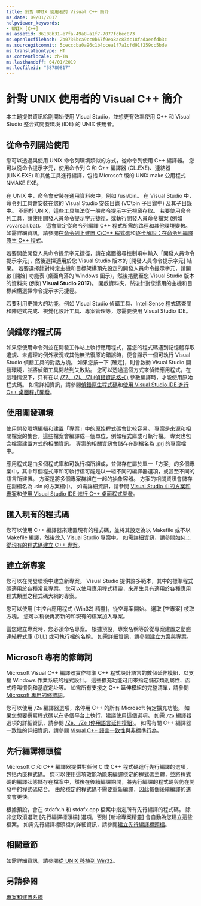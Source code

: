 ```yaml
---
title: 針對 UNIX 使用者的 Visual C++ 簡介
ms.date: 09/01/2017
helpviewer_keywords:
- UNIX [C++]
ms.assetid: 36108b31-e7fa-49a8-a1f7-7077fcbec873
ms.openlocfilehash: 2b0736bca9cc0b67f9ea8ac83dc18fadaeefdb3c
ms.sourcegitcommit: 5cecccba0a96c1b4ccea1f7a1cfd91f259cc5bde
ms.translationtype: HT
ms.contentlocale: zh-TW
ms.lasthandoff: 04/01/2019
ms.locfileid: "58780817"
---
```

# <a name="introduction-to-visual-c-for-unix-users"></a>針對 UNIX 使用者的 Visual C++ 簡介

本主題提供資訊給剛開始使用 Visual Studio，並想更有效率使用 C++ 和 Visual Studio 整合式開發環境 (IDE) 的 UNIX 使用者。

## <a name="getting-started-on-the-command-line"></a>從命令列開始使用

您可以透過與使用 UNIX 命令列環境類似的方式，從命令列使用 C++ 編譯器。 您可以從命令提示字元，使用命令列 C 和 C++ 編譯器 (CL.EXE)、連結器 (LINK.EXE) 和其他工具進行編譯，包括 Microsoft 版的 UNIX make 公用程式 NMAKE.EXE。

在 UNIX 中，命令會安裝在通用資料夾中，例如 /usr/bin。 在 Visual Studio 中，命令列工具會安裝在您的 Visual Studio 安裝目錄 (VC\bin 子目錄中) 及其子目錄中。 不同於 UNIX，這些工具無法從一般命令提示字元視窗存取。 若要使用命令列工具，請使用開發人員命令提示字元捷徑，或執行開發人員命令檔案 (例如 vcvarsall.bat)。 這會設定從命令列編譯 C++ 程式所需的路徑和其他環境變數。 如需詳細資訊，請參閱[在命令列上建置 C/C++ 程式碼](../build/building-on-the-command-line.md)和[逐步解說：在命令列編譯原生 C++ 程式](../build/walkthrough-compiling-a-native-cpp-program-on-the-command-line.md)。

若要開啟開發人員命令提示字元捷徑，請在桌面搜尋控制項中輸入「開發人員命令提示字元」，然後選擇適用於您 Visual Studio 版本的 [開發人員命令提示字元] 結果。 若要選擇針對特定主機和目標架構預先設定的開發人員命令提示字元，請開啟 [開始] 功能表 (桌面角落的 Windows 圖示)，然後捲動至您 Visual Studio 版本的資料夾 (例如 **Visual Studio 2017**)。 開啟資料夾，然後針對您慣用的主機和目標架構選擇命令提示字元捷徑。

若要利用更強大的功能，例如 Visual Studio 偵錯工具、IntelliSense 程式碼查閱和陳述式完成、視覺化設計工具、專案管理等，您需要使用 Visual Studio IDE。

## <a name="debugging-your-code"></a>偵錯您的程式碼

如果您使用命令列並在開發工作站上執行應用程式，當您的程式碼遇到記憶體存取違規、未處理的例外狀況或其他無法復原的錯誤時，便會顯示一個可執行 Visual Studio 偵錯工具的對話方塊。 如果您按一下 [確定]，則會啟動 Visual Studio 開發環境，並將偵錯工具開啟到失敗點。 您可以透過這個方式來偵錯應用程式，在這種情況下，只有在以 [/Z7、/Zi、/ZI (偵錯資訊格式)](../build/reference/z7-zi-zi-debug-information-format.md) 參數編譯時，才能使用原始程式碼。 如需詳細資訊，請參閱[偵錯原生程式碼](/visualstudio/debugger/debugging-native-code)和[使用 Visual Studio IDE 進行 C++ 桌面程式開發](../ide/using-the-visual-studio-ide-for-cpp-desktop-development.md)。

## <a name="using-the-development-environment"></a>使用開發環境

使用開發環境編輯和建置「專案」中的原始程式碼會比較容易。 專案是來源和相關檔案的集合，這些檔案會編譯成一個單位，例如程式庫或可執行檔。 專案也包含檔案建置方式的相關資訊。 專案的相關資訊會儲存在副檔名為 .prj 的專案檔中。

應用程式是由多個程式庫和可執行檔所組成，並儲存在屬於單一「方案」的多個專案中，其中每個程式庫和可執行檔可能是以一組不同的編譯器選項，或甚至不同的語言所建置。 方案是將多個專案群組在一起的抽象容器。 方案的相關資訊會儲存在副檔名為 .sln 的方案檔中。 如需詳細資訊，請參閱 [Visual Studio 中的方案和專案](/visualstudio/ide/solutions-and-projects-in-visual-studio)和[使用 Visual Studio IDE 進行 C++ 桌面程式開發](../ide/using-the-visual-studio-ide-for-cpp-desktop-development.md)。

## <a name="importing-your-existing-code"></a>匯入現有的程式碼

您可以使用 C++ 編譯器來建置現有的程式碼，並將其設定為以 Makefile 或不以 Makefile 編譯，然後放入 Visual Studio 專案中。 如需詳細資訊，請參閱[如何：從現有的程式碼建立 C++ 專案](../build/how-to-create-a-cpp-project-from-existing-code.md)。

## <a name="creating-a-new-project"></a>建立新專案

您可以在開發環境中建立新專案。 Visual Studio 提供許多範本，其中的標準程式碼適用於各種常見專案。 您可以使用應用程式精靈，來產生具有適用於各種應用程式類型之程式碼大綱的專案。

您可以使用 [主控台應用程式 (Win32) 精靈]，從空專案開始。 選取 [空專案] 核取方塊。 您可以稍後再將新的和現有的檔案加入專案。

當您建立專案時，您必須命名專案。 根據預設，專案名稱等於從專案建置之動態連結程式庫 (DLL) 或可執行檔的名稱。 如需詳細資訊，請參閱[建立方案與專案](/visualstudio/ide/creating-solutions-and-projects)。

## <a name="microsoft-specific-modifiers"></a>Microsoft 專有的修飾詞

Microsoft Visual C++ 編譯器實作標準 C++ 程式設計語言的數個延伸模組，以支援 Windows 作業系統的程式設計。 這些擴充功能可用來指定儲存類別屬性、函式呼叫慣例和基底定址等。 如需所有支援之 C++ 延伸模組的完整清單，請參閱 [Microsoft 專用的修飾詞](../cpp/microsoft-specific-modifiers.md)。

您可以使用 `/Za` 編譯器選項，來停用 C++ 的所有 Microsoft 特定擴充功能。 如果您想要撰寫程式碼以在多個平台上執行，建議使用這個選項。 如需 `/Za` 編譯器選項的詳細資訊，請參閱 [/Za、/Ze (停用語言延伸模組)](../build/reference/za-ze-disable-language-extensions.md)。 如需有關 C++ 編譯器一致性的詳細資訊，請參閱 [Visual C++ 語言一致性](../overview/visual-cpp-language-conformance.md)與[非標準行為](../cpp/nonstandard-behavior.md)。

## <a name="precompiled-headers"></a>先行編譯標頭檔

Microsoft C 和 C++ 編譯器提供對任何 C 或 C++ 程式碼進行先行編譯的選項，包括內嵌程式碼。 您可以使用這項效能功能來編譯穩定的程式碼主體，並將程式碼的編譯狀態儲存在檔案中，然後在後續編譯期間，將先行編譯的程式碼與仍在開發中的程式碼結合。 由於穩定的程式碼不需要重新編譯，因此每個後續編譯的速度會更快。

根據預設，會在 stdafx.h 和 stdafx.cpp 檔案中指定所有先行編譯的程式碼。 除非您取消選取 [先行編譯標頭檔] 選項，否則 [新增專案精靈] 會自動為您建立這些檔案。 如需先行編譯標頭檔的詳細資訊，請參閱[建立先行編譯標頭檔](../build/creating-precompiled-header-files.md)。

## <a name="related-sections"></a>相關章節

如需詳細資訊，請參閱[從 UNIX 移植到 Win32](../porting/porting-from-unix-to-win32.md)。

## <a name="see-also"></a>另請參閱

[專案和建置系統](../build/projects-and-build-systems-cpp.md)
